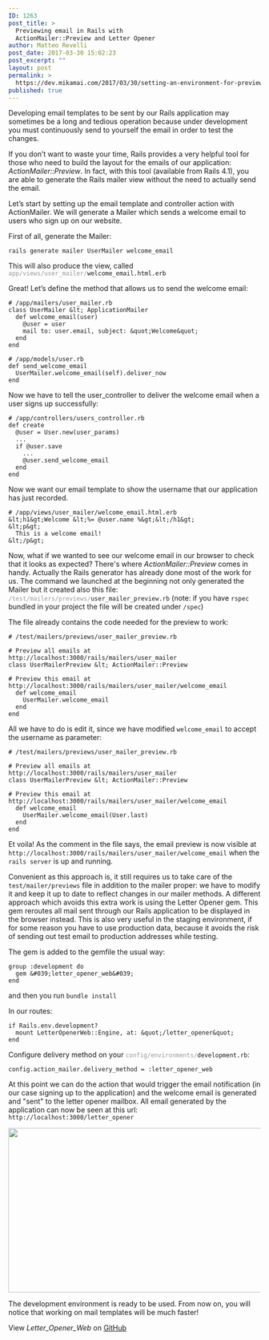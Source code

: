 ```yaml
---
ID: 1263
post_title: >
  Previewing email in Rails with
  ActionMailer::Preview and Letter Opener
author: Matteo Revelli
post_date: 2017-03-30 15:02:23
post_excerpt: ""
layout: post
permalink: >
  https://dev.mikamai.com/2017/03/30/setting-an-environment-for-previewing-email-in-rails/
published: true
---
```

Developing email templates to be sent by our Rails application may sometimes be a long and tedious operation because under development you must continuously send to yourself the email in order to test the changes.

If you don’t want to waste your time, Rails provides a very helpful tool for those who need to build the layout for the emails of our application: <em>ActionMailer::Preview</em>. In fact, with this tool (available from Rails 4.1), you are able to generate the Rails mailer view without the need to actually send the email.
<!--more-->

Let’s start by setting up the email template and controller action with ActionMailer. We will generate a Mailer which sends a welcome email to users who sign up on our website.

First of all, generate the Mailer:

```
rails generate mailer UserMailer welcome_email
```

This will also produce the view, called <code><span style="color: #999999;">app/views/user_mailer/</span>welcome_email.html.erb</code>

Great! Let’s define the method that allows us to send the welcome email:

```
# /app/mailers/user_mailer.rb
class UserMailer &lt; ApplicationMailer
  def welcome_email(user)
    @user = user
    mail to: user.email, subject: &quot;Welcome&quot;
  end
end
```
```
# /app/models/user.rb
def send_welcome_email
  UserMailer.welcome_email(self).deliver_now
end
```
Now we have to tell the user_controller to deliver the welcome email when a user signs up successfully:
```
# /app/controllers/users_controller.rb
def create
  @user = User.new(user_params)
  ...
  if @user.save
    ...
    @user.send_welcome_email
  end
end
```

Now we want our email template to show the username that our application has just recorded.
```
# /app/views/user_mailer/welcome_email.html.erb
&lt;h1&gt;Welcome &lt;%= @user.name %&gt;&lt;/h1&gt;
&lt;p&gt;
  This is a welcome email!
&lt;/p&gt;
```

Now, what if we wanted to see our welcome email in our browser to check that it looks as expected? There's where <em>ActionMailer::Preview</em> comes in handy. Actually the Rails generator has already done most of the work for us. The command we launched at the beginning not only generated the Mailer but it created also this file: <code><span style="color: #999999;">/test/mailers/previews/</span>user_mailer_preview.rb</code> (note: if you have <code>rspec</code> bundled in your project the file will be created under <code>/spec</code>)

The file already contains the code needed for the preview to work:
```
# /test/mailers/previews/user_mailer_preview.rb

# Preview all emails at http://localhost:3000/rails/mailers/user_mailer
class UserMailerPreview &lt; ActionMailer::Preview

# Preview this email at http://localhost:3000/rails/mailers/user_mailer/welcome_email
  def welcome_email
    UserMailer.welcome_email
  end
end
```

All we have to do is edit it, since we have modified <code>welcome_email</code> to accept the username as parameter:
```
# /test/mailers/previews/user_mailer_preview.rb

# Preview all emails at http://localhost:3000/rails/mailers/user_mailer
class UserMailerPreview &lt; ActionMailer::Preview

# Preview this email at http://localhost:3000/rails/mailers/user_mailer/welcome_email
  def welcome_email
    UserMailer.welcome_email(User.last)
  end
end
```
Et voila! As the comment in the file says, the email preview is now visible at <code>http://localhost:3000/rails/mailers/user_mailer/welcome_email</code> when the <code>rails server</code> is up and running.

Convenient as this approach is, it still requires us to take care of the <code>test/mailer/previews</code> file in addition to the mailer proper: we have to modify it and keep it up to date to reflect changes in our mailer methods. A different approach which avoids this extra work is using the Letter Opener gem. This gem reroutes all mail sent through our Rails application to be displayed in the browser instead. This is also very useful in the staging environment, if for some reason you have to use production data, because it avoids the risk of sending out test email to production addresses while testing.

The gem is added to the gemfile the usual way:
```
group :development do
  gem &#039;letter_opener_web&#039;
end
```
and then you run `bundle install`

In our routes:
```
if Rails.env.development?
  mount LetterOpenerWeb::Engine, at: &quot;/letter_opener&quot;
end
```
Configure delivery method on your <span style="color: #999999;">`config/environments/`</span>`development.rb`:
```
config.action_mailer.delivery_method = :letter_opener_web
```
At this point we can do the action that would trigger the email notification (in our case signing up to the application) and the welcome email is generated and "sent" to the letter opener mailbox. All email generated by the application can now be seen at this url: `http://localhost:3000/letter_opener`

<img class="aligncenter wp-image-1280 size-large" src="https://dev.mikamai.com/wp-content/uploads/2017/03/letter_opener-1024x525.png" alt="" width="640" height="328" />

The development environment is ready to be used. From now on, you will notice that working on mail templates will be much faster!

View <em>Letter_Opener_Web</em> on <a href="https://github.com/fgrehm/letter_opener_web">GitHub</a>
